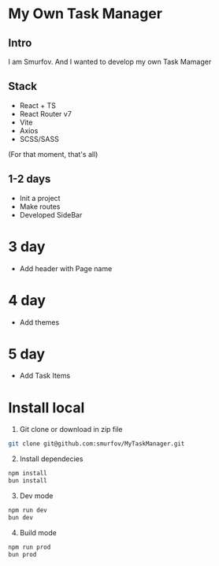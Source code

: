 # My Own Task Manager

## Intro

I am Smurfov. And I wanted to develop my own Task Mamager

## Stack

- React + TS
- React Router v7
- Vite
- Axios
- SCSS/SASS

(For that moment, that's all)

## 1-2 days

- Init a project
- Make routes
- Developed SideBar

# 3 day

- Add header with Page name

# 4 day

- Add themes

# 5 day

- Add Task Items

# Install local

1. Git clone or download in zip file

```bash
git clone git@github.com:smurfov/MyTaskManager.git
```

2. Install dependecies

```bash
npm install
bun install
```

3. Dev mode

```bash
npm run dev
bun dev
```

4. Build mode

```bash
npm run prod
bun prod
```
